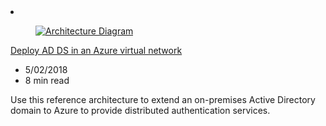 <!-- This file is automatically generated by build/architectures/build_index.py. Any updates will be lost. -->

<!-- markdownlint-disable MD033 -->

<li class="grid-item item-column" data-categories="Identity ">
<article class="card">
    <div class="card-header has-margin-bottom-none" aria-hidden="true">
        <figure class="image diagram has-height-175 has-overflow-hidden level">
            <a href="/azure/architecture/reference-architectures/identity/adds-extend-domain"><img src="/azure/architecture/browse/thumbs/adds-extend-domain.png" class="diagram" alt="Architecture Diagram" data-linktype="relative-path"></a>
        </figure>
    </div>
    <div class="card-content">
        <a class="card-content-title has-margin-top-none" href="/azure/architecture/reference-architectures/identity/adds-extend-domain">
            <p>Deploy AD DS in an Azure virtual network</p>
        </a>
        <ul class="card-content-metadata">
            <li>5/02/2018</li>
            <li>8 min read</li>
        </ul>
        <p class="card-content-description">Use this reference architecture to extend an on-premises Active Directory domain to Azure to provide distributed authentication services.</p>
        <div class="bottom-to-top-fade is-hidden-mobile"></div>
    </div>
</article>
</li>
